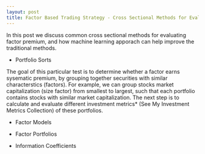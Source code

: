 ```yaml
---
layout: post
title: Factor Based Trading Strategy - Cross Sectional Methods for Evaluation of Factor Premium
---
```


In this post we discuss common cross sectional methods for evaluating factor premium, and how machine learning apporach can help improve the traditional methods.

- Portfolio Sorts

The goal of this particular test is to determine whether a factor earns sysematic premium, by grouping together securities with similar characterstics (factors). For example, we can group stocks market capitalization (size factor) from smallest to largest, such that each portfolio contains stocks with similar market capitalization. The next step is to calculate and evaluate different investment metrics* (See My Investment Metrics Collection) of these portfolios.

- Factor Models

- Factor Portfolios

- Information Coefficients
